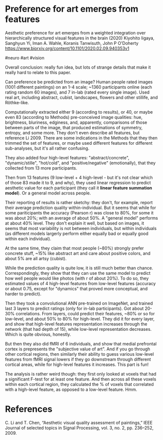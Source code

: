 # Preference for art emerges from features

Aesthetic preference for art emerges from a weighted integration over hierarchically structured visual features in the brain (2020)
Kiyohito Iigaya, Sanghyun Yi, Iman A. Wahle, Koranis Tanwisuth, John P O'Doherty
https://www.biorxiv.org/content/10.1101/2020.02.09.940353v1

#neuro #art #vision

Overall conclusion: really fun idea, but lots of strange details that make it really hard to relate to this paper.


Can preference be predicted from an image? Human people rated images (1001 different paintings) on an 1-4 scale; ~1360 participants online (each rating random 60 images), and 7 in-lab (rated every single image). Used real art, including abstract, cubist, landscapes, flowers and other stillife, and Röthke-like.

Computationally extracted either 9 (according to results), or 40, or maybe even 83 (according to Methods) pre-conceived image qualities: hue, brightness, bluriness, edginess, and, apparently, comparisons of those between parts of the image, that produced estimations of symmetry, entropy, and some more. They don't even describe all features, but reference Li 2009. There are some indications in the Methods that they then trimmed the set of features, or maybe used different features for different sub-analyses, but it's all rather confusing.

They also added four high-level features: "abstract/concrete", "dynamic/stille", "hot/cold", and "positive/negative" (emotionally), that they collected from 13 more participants. 

Then from 13 features (9 low-level + 4 high-level - but it's not clear which of those 83 made it to 9, and why), they used linear regression to predict aesthetic value for each participant (they call it **linear feature summation model**). Or a general model across people.

Their reporting of results is rather sketchy: they don't, for example, report their average prediction quality within-individual. But it seems that while for some pariticipants the accuracy (Pearson r) was close to 80%, for some it was about 20%; with an average of about 50%. A "general model" performs at about 40% level. They don't explain it well, but based on images, it seems that most variability is not between individuals, but within individuals (as different models largerly perform either equally bad or equally good within each individual).

At the same time, they claim that most people (~80%) strongly prefer concrete stuff, ~15% like abstract art and care about positive colors, and about 5% are all artsy (cubist).

While the prediction quality is quite low, it is still much better than chance. Correspondingly, they show that they can use the same model to predict how well people would like photos (with r of about 20%). To do so, they estimated values of 4 high-level features from low-level features (accuracy or about 0.75, except for "dynamics" that proved more conceptual, and harder to predict).

Then they took a convolutional ANN pre-trained on ImageNet, and trained last 3 layers to predict ratings (only for in-lab participants). Got about 20-30% correlations. From layers, could predict their features, ~80% or so for low-level, and about 50% to 80% for high-level. They did it for every layer, and show that high-level features representation increases through the network (that had depth of 15), while low-level representation decreases. Which is quite obvious, honestly.

But then they also did fMRI of 6 individuals, and show that medial prefrontal cortex is prepresents the "subjective value of art". And if you go through other cortical regions, then similarly their ability to guess various low-level features from fMRI signal lowers if they go downstream through different cortical areas, while for high-level features it increases. This part is fun! 

The analysis is rather weird though: they first only looked at voxels that had a significant F-test for at least one feature. And then across all these voxels within each cortical region, they calculated the % of voxels that correlated with a high-level feature, as opposed to a low-level feature. Hmm.

# References

C. Li and T. Chen, “Aesthetic visual quality assessment of paintings,” IEEE Journal of selected topics in Signal Processing, vol. 3, no. 2, pp. 236–252, 2009.